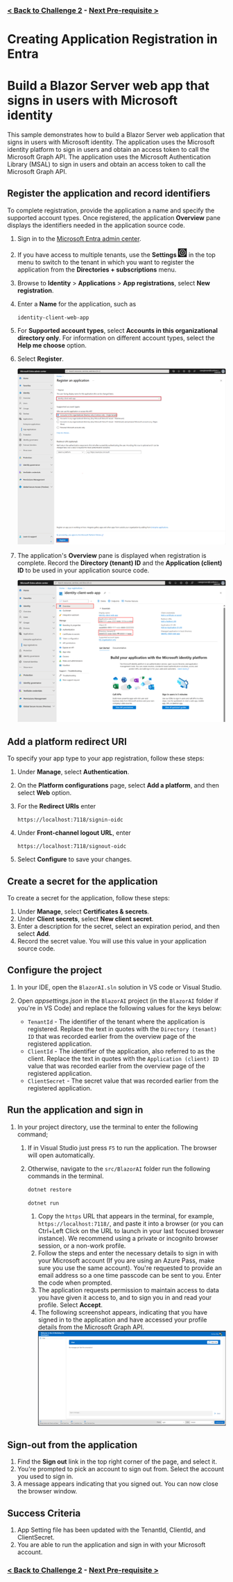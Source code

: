 ### [< Back to Challenge 2](../../Challenge-02.md) - [Next Pre-requisite >](./Challenge-02-Reference-App.md)

# Creating Application Registration in Entra

# Build a Blazor Server web app that signs in users with Microsoft identity

This sample demonstrates how to build a Blazor Server web application that signs in users with Microsoft identity. The application uses the Microsoft identity platform to sign in users and obtain an access token to call the Microsoft Graph API. The application uses the Microsoft Authentication Library (MSAL) to sign in users and obtain an access token to call the Microsoft Graph API.

## Register the application and record identifiers

To complete registration, provide the application a name and specify the supported account types. Once registered, the application **Overview** pane displays the identifiers needed in the application source code.

1. Sign in to the [Microsoft Entra admin center](https://entra.microsoft.com).
1. If you have access to multiple tenants, use the **Settings** ![alt text](../images/admin-center-settings-icon.png)  in the top menu to switch to the tenant in which you want to register the application from the **Directories + subscriptions** menu.
1. Browse to **Identity** > **Applications** > **App registrations**, select **New registration**.
1. Enter a **Name** for the application, such as

    ```text
    identity-client-web-app
    ```

1. For **Supported account types**, select **Accounts in this organizational directory only**. For information on different account types, select the **Help me choose** option.
1. Select **Register**.

     ![alt text](../images/register-web-app-common.png)

1. The application's **Overview** pane is displayed when registration is complete. Record the **Directory (tenant) ID** and the **Application (client) ID** to be used in your application source code.

    ![alt text](../images/record-identifiers-web-app-common.png)

## Add a platform redirect URI

To specify your app type to your app registration, follow these steps:

1. Under **Manage**, select **Authentication**.
1. On the **Platform configurations** page, select **Add a platform**, and then select **Web** option.
1. For the **Redirect URIs** enter

    ```text
    https://localhost:7118/signin-oidc
    ```

1. Under **Front-channel logout URL**, enter
  
    ```text
    https://localhost:7118/signout-oidc
    ```

1. Select **Configure** to save your changes.

## Create a secret for the application

To create a secret for the application, follow these steps:

1. Under **Manage**, select **Certificates & secrets**.
1. Under **Client secrets**, select **New client secret**.
1. Enter a description for the secret, select an expiration period, and then select **Add**.
1. Record the secret value. You will use this value in your application source code.

## Configure the project

1. In your IDE, open the `BlazorAI.sln` solution in VS code or Visual Studio.
1. Open *appsettings.json* in the `BlazorAI` project (in the `BlazorAI` folder if you're in VS Code) and replace the following values for the keys below:

    * `TenantId` - The identifier of the tenant where the application is registered. Replace the text in quotes with the `Directory (tenant) ID` that was recorded earlier from the overview page of the registered application.
    * `ClientId` - The identifier of the application, also referred to as the client. Replace the text in quotes with the `Application (client) ID` value that was recorded earlier from the overview page of the registered application.
    * `ClientSecret` - The secret value that was recorded earlier from the registered application.

## Run the application and sign in

1. In your project directory, use the terminal to enter the following command;

    1. If in Visual Studio just press `F5` to run the application. The browser will open automatically. 
    2. Otherwise, navigate to the `src/BlazorAI` folder run the following commands in the terminal.

        ```bash
        dotnet restore
        ```

        ```console
        dotnet run
        ```

        1. Copy the `https` URL that appears in the terminal, for example, `https://localhost:7118/`, and paste it into a browser (or you can Ctrl+Left Click on the URL to launch in your last focused browser instance). We recommend using a private or incognito browser session, or a non-work profile.
        2. Follow the steps and enter the necessary details to sign in with your Microsoft account (If you are using an Azure Pass, make sure you use the same account). You're requested to provide an email address so a one time passcode can be sent to you. Enter the code when prompted.
        3. The application requests permission to maintain access to data you have given it access to, and to sign you in and read your profile. Select **Accept**.
        4. The following screenshot appears, indicating that you have signed in to the application and have accessed your profile details from the Microsoft Graph API.
        ![chat ui](../images/app_full_view.png)

## Sign-out from the application

1. Find the **Sign out** link in the top right corner of the page, and select it.
1. You're prompted to pick an account to sign out from. Select the account you used to sign in.
1. A message appears indicating that you signed out. You can now close the browser window.


## Success Criteria

1. App Setting file has been updated with the TenantId, ClientId, and ClientSecret.
1. You are able to run the application and sign in with your Microsoft account.

### [< Back to Challenge 2](../../Challenge-02.md) - [Next Pre-requisite >](./Challenge-02-Reference-App.md)
